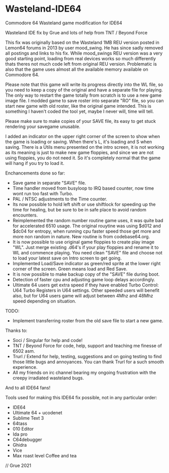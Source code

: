 # Wasteland-IDE64
Commodore 64 Wasteland game modification for IDE64

Wasteland IDE fix by Grue and lots of help from TNT / Beyond Force

This fix was originally based on the Wasteland 1MB REU version posted in Lemon64 forums in 2013 by user mood_swing. He has since sadly removed all postings and links to his fix. While mood_swings REU version was a very good starting point, loading from real devices works so much differently thats theres not much code left from original REU version. Problematic is also that the game uses almost all the available memory available on Commodore 64.

Please note that this game will write its progress directly into the WL file, so you need to keep a copy of the original and have a separate file for playing. The only way to restart the game totally from scratch is to use a new game image file. I modded game to save roster into separate "RO" file, so you can start new game with old roster, like the original game intended. This is something I haven't coded the tool yet, maybe I never will, time will tell.

Please make sure to make copies of your SAVE file, its easy to get stuck rendering your savegame unusable.

I added an indicator on the upper right corner of the screen to show when the game is loading or saving. When there's L, it's loading and S when saving. There is a Utils menu presented on the intro screen, it is not working as its meaning is just to make new game floppies, and since we are not using floppies, you do not need it. So it's completely normal that the game will hang if you try to load it. 

Enchancements done so far: 

- Save game in separate "SAVE" file.
- Time handler moved from busyloop to IRQ based counter, now time wont run too fast  with Turbo.
- PAL / NTSC adjustments to the Time counter.
- Its now possible to hold left shift or use shiftlock for speeding up the time for healing, but be sure to be in safe place to avoid random encounters.
- Reimplemented the random number routine game uses, it was quite bad for accelerated 6510 usage. The original rouytine was using $d012 and $dc04 for entropy, when running cpu faster speed those get more and more non random in nature. New routine is from codebase64.org.
- It is now possible to use original game floppies to create play image "WL". Just merge existing .d64's if your play floppies and rename it to WL and commence playing. You need clean "SAVE" file and choose not to load your latest save on Intro screen to get going.
- Implemented Load/Save indicator as green/red sprite at the lower right corner of the screen. Green means load and Red Save.
- It is now possible to make backup copy of the "SAVE" file during boot.
- Detection of faster cpu and adjusting game loop delays accordingly.
- Ultimate 64 users get extra speed if they have enabled Turbo Control: U64 Turbo Registers in U64 settings. Other speeded users will benefit also, but for U64 users game will adjust between 4Mhz and 48Mhz speed depending on situation.
			
TODO:
 - Implement transferring roster from the old save file to start a new game.
 

Thanks to:
- Soci / Singular for help and code!
- TNT / Beyond Force for code, help, support and teaching me finesse of 6502 asm.
- Trurl / Extend for help, testing, suggestions and on going testing to find those little bugs and annoyances. You can thank Trurl for a such smooth experience.
- All my friends on irc channel bearing my ongoing frustration with the creepy  irradiated wasteland bugs.
	
And to all IDE64 fans!

Tools used for making this IDE64 fix possible, not in any particular
order:

- IDE64
- Ultimate 64 + ucodenet
- Sublime Text 3
- 64tass
- 010 Editor
- Ida pro
- C64debugger
- Ghidra
- Vice
- Max roast level Coffee and tea

// Grue 2021
